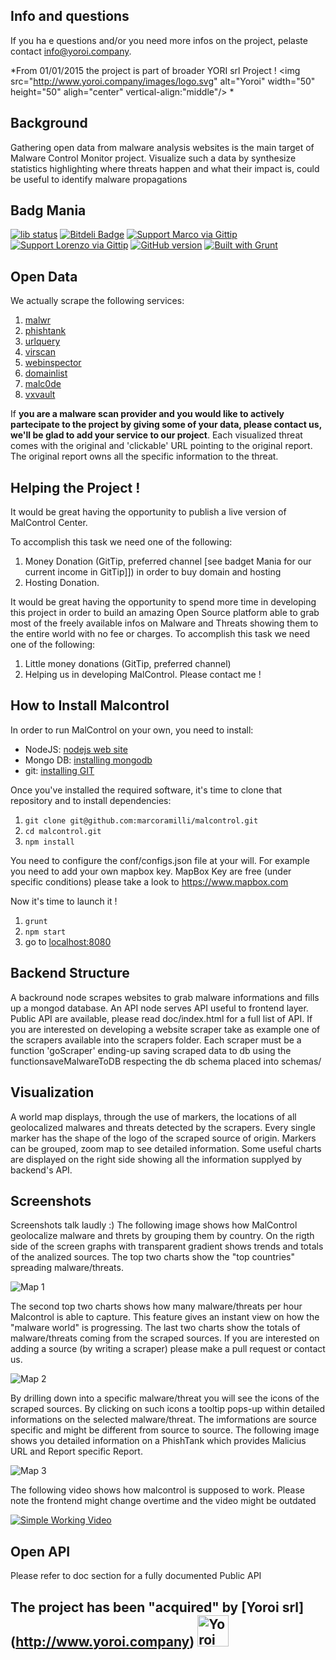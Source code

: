 

## Info and questions
If you ha e questions and/or you need more infos on the project, pelaste contact info@yoroi.company.


*From 01/01/2015 the project is part of broader YORI srl Project !
<img src="http://www.yoroi.company/images/logo.svg" alt="Yoroi" width="50" height="50" aligh="center" vertical-align:"middle"/>
*

## Background

Gathering open data from malware analysis websites is the main target of Malware Control Monitor project.
Visualize such a data by synthesize statistics highlighting where threats happen and what their impact is, could be useful to identify malware propagations 

## Badg Mania
[![lib status](https://david-dm.org/marcoramilli/malcontrol.png)](https://david-dm.org/marcoramilli/malcontrol)
[![Bitdeli Badge](https://d2weczhvl823v0.cloudfront.net/marcoramilli/malcontrol/trend.png)](https://bitdeli.com/free "Bitdeli Badge")
[![Support Marco via Gittip](http://img.shields.io/gittip/marco.svg)](https://www.gittip.com/marco/)
[![Support Lorenzo via Gittip](http://img.shields.io/gittip/zoff.svg)](https://www.gittip.com/zoff/)
[![GitHub version](https://badge.fury.io/gh/marcoramilli%2Fmalcontrol.png)](http://badge.fury.io/gh/marcoramilli%2Fmalcontrol)
[![Built with Grunt](https://cdn.gruntjs.com/builtwith.png)](http://gruntjs.com/)

## Open Data
We actually scrape the following services:

1. [malwr](http://malwr.com)
2. [phishtank](http://www.phishtank.com/)
3. [urlquery](http://urlquery.net/)
4. [virscan](http://www.virscan.org/)
5. [webinspector](http://app.webinspector.com/recent_detections)
6. [domainlist](http://www.malwaredomainlist.com/)
7. [malc0de](http://malc0de.com/)
8. [vxvault](http://vxvault.siri-urz.net/)

If **you are a malware scan provider and you would like to actively  partecipate to the project by giving some of your data, please contact us, we'll be glad to add your service to our project**.
Each visualized threat comes with the original and 'clickable' URL pointing to the original report. The original report owns all the specific information to the threat.

## Helping the Project !
It would be great having the opportunity to publish a live version of MalControl Center.

To accomplish this task we need one of the following:

1. Money Donation (GitTip, preferred channel [see badget Mania for our current income in GitTip]]) in order to buy domain and hosting 
2. Hosting Donation.

It would be great having the opportunity to spend more time in developing this project in order to build an amazing Open Source platform able to grab most of the freely available infos on Malware and Threats showing them to the entire world with no fee or charges.
To accomplish this task we need one of the following:

1. Little money donations (GitTip, preferred channel)
2. Helping us in developing MalControl. Please contact me !


## How to Install Malcontrol
In order to run MalControl on your own, you need to install:

* NodeJS: [nodejs web site](http://nodejs.org/)
* Mongo DB: [installing mongodb](http://docs.mongodb.org/manual/installation/)
* git: [installing GIT](http://git-scm.com/book/en/Getting-Started-Installing-Git)

Once you've installed the required software, it's time to clone that repository and to install dependencies:

1. `git clone git@github.com:marcoramilli/malcontrol.git`
2. `cd malcontrol.git`
3. `npm install`

You need to configure the conf/configs.json file at your will. For example you need to add your own mapbox key.
MapBox Key are free (under specific conditions) please take a look to https://www.mapbox.com


Now it's time to launch it !

1. `grunt`
2. `npm start` 
3.  go to [localhost:8080](http://localhost:8080)

## Backend Structure

A backround node scrapes websites to grab malware informations and fills up a mongod database. An API node serves API useful to frontend layer. Public API are available, please read doc/index.html for a full list of API. If you are interested on developing a website scraper take as example one of the scrapers available into the scrapers folder. Each scraper must be a function 'goScraper' ending-up saving scraped data to db using the functionsaveMalwareToDB respecting the db schema placed into schemas/ 

## Visualization

A world map displays, through the use of markers, the locations of all geolocalized malwares and threats detected by the scrapers. Every single marker has the shape of the logo of the scraped source of origin. Markers can be grouped, zoom map to see detailed information. Some useful charts are displayed on the right side showing all the information supplyed by backend's API.

## Screenshots
Screenshots talk laudly :) The following image shows how MalControl geolocalize malware and threts by grouping them by country. On the rigth side of the screen graphs with transparent gradient shows trends and totals of the analized sources. The top two charts show the "top countries" spreading malware/threats.

![Map 1](http://2.bp.blogspot.com/-G-AOWg_JYTs/U2NdF0UVGGI/AAAAAAAALsQ/WTgPVHdqekI/s1600/Screen+Shot+2014-05-02+at+10.49.21.png)

The second top two charts shows how many malware/threats per hour Malcontrol is able to capture. This feature gives an instant view on how the "malware world" is progressing. The last two charts show the totals of malware/threats coming from the scraped sources. If you are interested on adding a source (by writing a scraper) please make a pull request or contact us.
  
![Map 2](http://3.bp.blogspot.com/-s3An4fzk_dk/U2NdJYFQbuI/AAAAAAAALsY/GgiZ4FybDTA/s1600/Screen+Shot+2014-05-02+at+10.49.49.png)

By drilling down into a specific malware/threat you will see the icons of the scraped sources. By clicking on such icons a tooltip pops-up within detailed informations on the selected malware/threat. The imformations are source specific and might be different from source to source. The following image shows you detailed information on a PhishTank which provides Malicius URL and Report specific Report.

![Map 3](http://1.bp.blogspot.com/-iQEai9Q_iaI/U2NdDKsjp5I/AAAAAAAALsI/trctiyi3HVg/s1600/Screen+Shot+2014-04-29+at+17.14.19.png)  

The following video shows how malcontrol is supposed to work. Please note the frontend might change overtime and the video might be outdated

[![Simple Working Video](http://2.bp.blogspot.com/-rery0x-AyHs/U3ZRxBETLTI/AAAAAAAALt0/1Mdwjcvb7vI/s1600/Screen+Shot+2014-05-16+at+19.57.48.png)](http://screencast.com/t/GGMH8q77F9a)


## Open API 
Please refer to doc section for a fully documented Public API

## The project has been "acquired" by [Yoroi srl] (http://www.yoroi.company) <img src="http://www.yoroi.company/images/logo.svg" alt="Yoroi" width="50" height="50"/>

